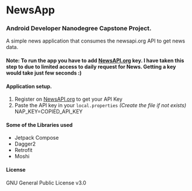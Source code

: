 # NewsApp
### Android Developer Nanodegree Capstone Project.
A simple news application that consumes the newsapi.org API to get news data.

#### Note: To run the app you have to add [NewsAPI.org](https://newsapi.org/register) key. I have taken this step to due to limited access to daily request for News. Getting a key would take just few seconds :)

#### Application setup.
1. Register on [NewsAPI.org](https://newsapi.org/register) to get your API Key
2. Paste the API key in your `local.properties` *(Create the file if not exists)*
   NAP_KEY=COPIED_API_KEY


#### Some of the Libraries used
- Jetpack Compose
- Dagger2
- Retrofit
- Moshi

#### License
GNU General Public License v3.0
